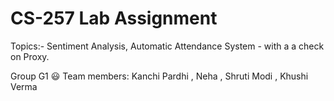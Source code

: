 # CS-257 Lab Assignment

Topics:- Sentiment Analysis, Automatic Attendance System - with a a check on Proxy.


Group G1 😃
Team members:
Kanchi Pardhi ,
Neha ,
Shruti Modi ,
Khushi Verma

